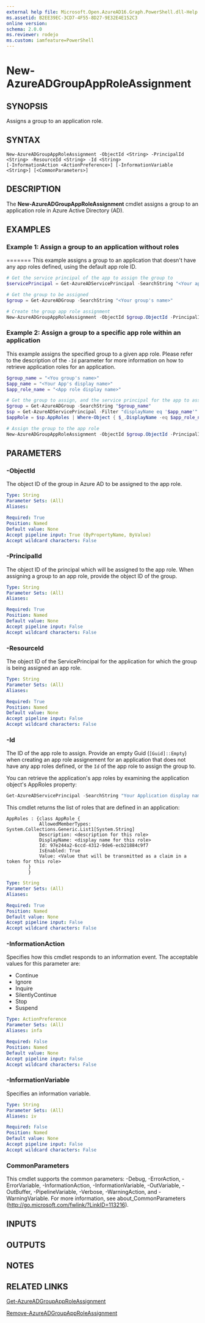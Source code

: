 ```yaml
---
external help file: Microsoft.Open.AzureAD16.Graph.PowerShell.dll-Help.xml
ms.assetid: B2EE39EC-3CD7-4F55-8D27-9E32E4E152C3
online version: 
schema: 2.0.0
ms.reviewer: rodejo
ms.custom: iamfeature=PowerShell
---
```


# New-AzureADGroupAppRoleAssignment

## SYNOPSIS
Assigns a group to an application role.

## SYNTAX

```
New-AzureADGroupAppRoleAssignment -ObjectId <String> -PrincipalId <String> -ResourceId <String> -Id <String>
[-InformationAction <ActionPreference>] [-InformationVariable <String>] [<CommonParameters>]
```

## DESCRIPTION
The **New-AzureADGroupAppRoleAssignment** cmdlet assigns a group to an application role in Azure Active Directory (AD).

## EXAMPLES

### Example 1: Assign a group to an application without roles
=======
This example assigns a group to an application that doesn't have any app roles defined, using the default app role ID.

```PowerShell
# Get the service principal of the app to assign the group to
$servicePrincipal = Get-AzureADServicePrincipal -SearchString "<Your app's display name>"

# Get the group to be assigned
$group = Get-AzureADGroup -SearchString "<Your group's name>"

# Create the group app role assignment
New-AzureADGroupAppRoleAssignment -ObjectId $group.ObjectId -PrincipalId $group.ObjectId -ResourceId $servicePrincipal.ObjectId -Id ([Guid]::Empty)

```

### Example 2: Assign a group to a specific app role within an application

This example assigns the specified group to a given app role. Please refer to the description of the `-Id` parameter for more information on how to retrieve application roles for an application.

```PowerShell
$group_name = "<You group's name>"
$app_name = "<Your App's display name>"
$app_role_name = "<App role display name>"

# Get the group to assign, and the service principal for the app to assign to
$group = Get-AzureADGroup -SearchString "$group_name"
$sp = Get-AzureADServicePrincipal -Filter "displayName eq '$app_name'"
$appRole = $sp.AppRoles | Where-Object { $_.DisplayName -eq $app_role_name }

# Assign the group to the app role
New-AzureADGroupAppRoleAssignment -ObjectId $group.ObjectId -PrincipalId $group.ObjectId -ResourceId $sp.ObjectId -Id $appRole.Id
```

## PARAMETERS

### -ObjectId
The object ID of the group in Azure AD to be assigned to the app role.

```yaml
Type: String
Parameter Sets: (All)
Aliases: 

Required: True
Position: Named
Default value: None
Accept pipeline input: True (ByPropertyName, ByValue)
Accept wildcard characters: False
```

### -PrincipalId
The object ID of the principal which will be assigned to the app role. When assigning a group to an app role, provide the object ID of the group.

```yaml
Type: String
Parameter Sets: (All)
Aliases: 

Required: True
Position: Named
Default value: None
Accept pipeline input: False
Accept wildcard characters: False
```

### -ResourceId
The object ID of the ServicePrincipal for the application for which the group is being assigned an app role.

```yaml
Type: String
Parameter Sets: (All)
Aliases: 

Required: True
Position: Named
Default value: None
Accept pipeline input: False
Accept wildcard characters: False
```
### -Id
The ID of the app role to assign. Provide an empty Guid (`[Guid]::Empty`) when creating an app role assignement for an application that does not have any app roles defined, or the `Id` of the app role to assign the group to.

You can retrieve the application's app roles by examining the application object's AppRoles property:

```Powershell
Get-AzureADServicePrincipal -SearchString "Your Application display name" | Format-List AppRoles 
```

This cmdlet returns the list of roles that are defined in an application:

```
AppRoles : {class AppRole {
            AllowedMemberTypes: System.Collections.Generic.List1[System.String]
            Description: <description for this role>
            DisplayName: <display name for this role>
            Id: 97e244a2-6ccd-4312-9de6-ecb21884c9f7
            IsEnabled: True
            Value: <Value that will be transmitted as a claim in a token for this role>
        }
        }
```

```yaml
Type: String
Parameter Sets: (All)
Aliases: 

Required: True
Position: Named
Default value: None
Accept pipeline input: False
Accept wildcard characters: False
```

### -InformationAction
Specifies how this cmdlet responds to an information event. The acceptable values for this parameter are:

- Continue
- Ignore
- Inquire
- SilentlyContinue
- Stop
- Suspend

```yaml
Type: ActionPreference
Parameter Sets: (All)
Aliases: infa

Required: False
Position: Named
Default value: None
Accept pipeline input: False
Accept wildcard characters: False
```

### -InformationVariable
Specifies an information variable.

```yaml
Type: String
Parameter Sets: (All)
Aliases: iv

Required: False
Position: Named
Default value: None
Accept pipeline input: False
Accept wildcard characters: False
```

### CommonParameters
This cmdlet supports the common parameters: -Debug, -ErrorAction, -ErrorVariable, -InformationAction, -InformationVariable, -OutVariable, -OutBuffer, -PipelineVariable, -Verbose, -WarningAction, and -WarningVariable. For more information, see about_CommonParameters (http://go.microsoft.com/fwlink/?LinkID=113216).

## INPUTS

## OUTPUTS

## NOTES

## RELATED LINKS

[Get-AzureADGroupAppRoleAssignment](./Get-AzureADGroupAppRoleAssignment.md)

[Remove-AzureADGroupAppRoleAssignment](./Remove-AzureADGroupAppRoleAssignment.md)

